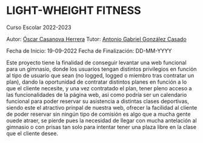 # LIGHT-WHEIGHT FITNESS 

 Curso Escolar 2022-2023

 Autor: [Óscar Casanova Herrera](https://github.com/OscarCasahe/Proyecto_Integrado_Casanova_Oscar)
 Tutor: [Antonio Gabriel González Casado](...)

 Fecha de Inicio: 19-09-2022
 Fecha de Finalización: DD-MM-YYYY

 Este proyecto tiene la finalidad de conseguir levantar una web funcional para un gimnasio, donde los usuarios tengan distintos privilegios en función al tipo de usuario que sean (no logged, logged o miembro tras contratar un plan), dando la oportunidad de contratar distintos planes en función a lo que el cliente necesite, y una vez contratado el plan, tener pleno acceso a las funcionalidades de la página web, asi como podría ser un calendario funcional para poder reservar su asistencia a distintas clases deportivas, siendo este el atractivo prinpal de nuestra web, ofrecer la facilidad al cliente de poder reservar sin ningún tipo de comisión es algo que a mucha gente ouede atraer, se pierde pues la necesidad de llegar con mucha antelación al gimnasio o con prisas tan solo para intentar tener una plaza libre en la clase que el cliente desee.





